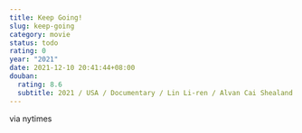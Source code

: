 ```yaml
---
title: Keep Going!
slug: keep-going
category: movie
status: todo
rating: 0
year: "2021"
date: 2021-12-10 20:41:44+08:00
douban:
  rating: 8.6
  subtitle: 2021 / USA / Documentary / Lin Li-ren / Alvan Cai Shealand Fairchild
---
```


via nytimes
